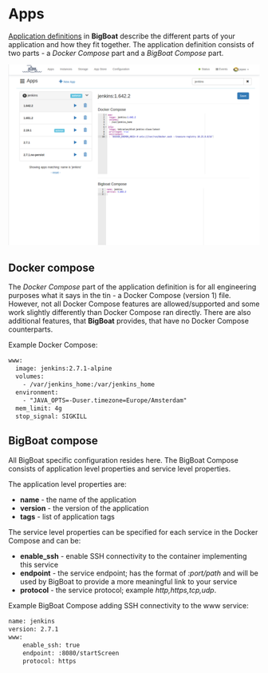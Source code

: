 # Apps
[Application definitions](/apps) in **BigBoat** describe the different parts of your application and how they fit together. The application definition consists of two parts - a *Docker Compose* part and a *BigBoat Compose* part.

![Apps page](../screenshots/apps.png)

## Docker compose
The *Docker Compose* part of the application definition is for all engineering purposes what it says in the tin - a Docker Compose (version 1) file. However, not all Docker Compose features are allowed/supported and some work slightly differently than Docker Compose ran directly. There are also additional features, that **BigBoat** provides, that have no Docker Compose counterparts.

Example Docker Compose:
```
www:
  image: jenkins:2.7.1-alpine
  volumes:
    - /var/jenkins_home:/var/jenkins_home
  environment:
    - "JAVA_OPTS=-Duser.timezone=Europe/Amsterdam"
  mem_limit: 4g
  stop_signal: SIGKILL
```

## BigBoat compose
All BigBoat specific configuration resides here. The BigBoat Compose consists of application level properties and service level properties.

The application level properties are:

  - **name** - the name of the application
  - **version** - the version of the application
  - **tags** - list of application tags

The service level properties can be specified for each service in the Docker Compose and can be:

  - **enable_ssh** - enable SSH connectivity to the container implementing this service
  - **endpoint** - the service endpoint; has the format of *:port/path* and will be used by BigBoat to provide a more meaningful link to your service
  - **protocol** - the service protocol; example *http,https,tcp,udp*.

  Example BigBoat Compose adding SSH connectivity to the www service:
  ```
  name: jenkins
  version: 2.7.1
  www:
      enable_ssh: true
      endpoint: :8080/startScreen
      protocol: https
  ```
